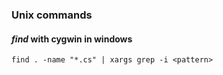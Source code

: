 <link rel="stylesheet" type="text/css" href="basic.css"></style>

### Unix commands

#### _find_  with cygwin in windows

    find . -name "*.cs" | xargs grep -i <pattern>
